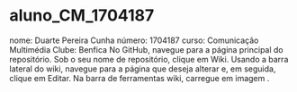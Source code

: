 # aluno_CM_1704187
nome: Duarte Pereira Cunha
número: 1704187
curso: Comunicação Multimédia
Clube: Benfica
No GitHub, navegue para a página principal do repositório. Sob o seu nome de repositório, clique em Wiki. Usando a barra lateral do wiki, navegue para a página que deseja alterar e, em seguida, clique em Editar. Na barra de ferramentas wiki, carregue em imagem .

